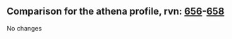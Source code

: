 ## Comparison for the athena profile, rvn: [656](https://github.com/PRO100KatYT/FortniteProfileRevisions/tree/main/profiles/athena/656%20athena.json)-[658](https://github.com/PRO100KatYT/FortniteProfileRevisions/tree/main/profiles/athena/658%20athena.json)

No changes
